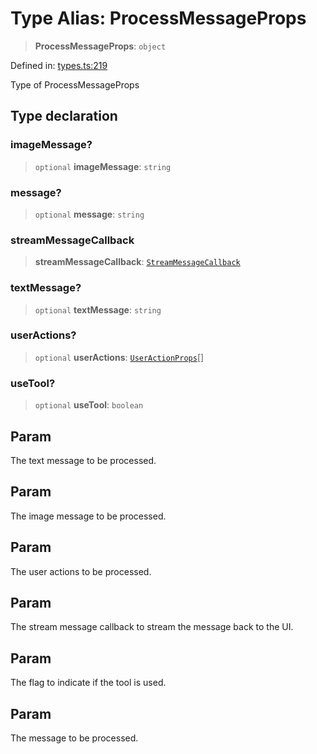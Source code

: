 # Type Alias: ProcessMessageProps

> **ProcessMessageProps**: `object`

Defined in: [types.ts:219](https://github.com/GeoDaCenter/openassistant/blob/d3d47c677c43fcc70dca2b232c88b920fa91a250/packages/core/src/types.ts#L219)

Type of ProcessMessageProps

## Type declaration

### imageMessage?

> `optional` **imageMessage**: `string`

### message?

> `optional` **message**: `string`

### streamMessageCallback

> **streamMessageCallback**: [`StreamMessageCallback`](StreamMessageCallback.md)

### textMessage?

> `optional` **textMessage**: `string`

### userActions?

> `optional` **userActions**: [`UserActionProps`](UserActionProps.md)[]

### useTool?

> `optional` **useTool**: `boolean`

## Param

The text message to be processed.

## Param

The image message to be processed.

## Param

The user actions to be processed.

## Param

The stream message callback to stream the message back to the UI.

## Param

The flag to indicate if the tool is used.

## Param

The message to be processed.
